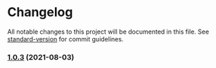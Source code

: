 # Changelog

All notable changes to this project will be documented in this file. See [standard-version](https://github.com/conventional-changelog/standard-version) for commit guidelines.

### [1.0.3](https://github.com/samuraitruong/aus-abr/compare/v1.0.1...v1.0.3) (2021-08-03)
